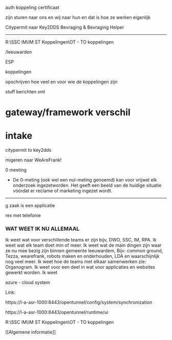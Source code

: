 auth koppeling certificaat

zijn sturen naar ons en wij naar hun en dat is hoe ze werken eigenlijk


Citypermit naar Key2DDS Bevraging & Bevraging Helper

---

R:\SSC IM\IM ST Koppelingen\OT  - TO koppelingen

/leeuwarden

ESP

koppelingen

opschrijven hoe veel en voor wie de koppelingen zijn 

stuff berichten xml

# gateway/framework verschil




# **intake**

citypermit to key2dds

migeren naar WeAreFrank!

0 meeting
-   De 0-meting (ook wel een nul-meting genoemd) kan voor vrijwel elk onderzoek ingezetworden. Het geeft een beeld van de huidige situatie vóórdat er reclame of marketing ingezet wordt.










---

g zaak is een applicatie

rex met telefonie

### **WAT WEET IK NU ALLEMAAL**

Ik weet wat voor verschillende teams er zijn bijv, DWO, SSC, IM, RPA.
Ik weet wat elk team doet min of meer.
Ik weet wat de main dingen zijn waar ze nu mee bezig zijn binnen gemeente leeuwardem,
Bijv: common ground, Tezza, wearefrank, robots maken en onderhouden, LDA en waarschijnlijk nog veel meer.
Ik weet hoe de teams met elkaar samenwerken zie: Organogram.
Ik weet voor een deel in wat voor applicaties en websites gewerkt worden.
Ik weet 









azure - cloud system










Link:


https://l-a-asr-1000:8443/opentunnel/config/system/synchronization

https://l-a-asr-1000:8443/opentunnel/runtime/ui

R:\SSC IM\IM ST Koppelingen\OT  - TO koppelingen
































[[Algemene informatie]]
